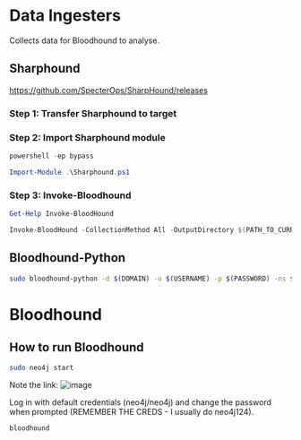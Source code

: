 # Data Ingesters
Collects data for Bloodhound to analyse.
## Sharphound
https://github.com/SpecterOps/SharpHound/releases
### Step 1: Transfer Sharphound to target
### Step 2: Import Sharphound module
```powershell
powershell -ep bypass
```
```powershell
Import-Module .\Sharphound.ps1
```
### Step 3: Invoke-Bloodhound
```powershell
Get-Help Invoke-BloodHound
```
```powershell
Invoke-BloodHound -CollectionMethod All -OutputDirectory $(PATH_TO_CURRENT_DIRECTORY) -OutputPrefix "$(OUTPUT_FILENAME)"
```
## Bloodhound-Python
```bash
sudo bloodhound-python -d $(DOMAIN) -u $(USERNAME) -p $(PASSWORD) -ns $(DC_IP_ADDRESS) -c all
```
# Bloodhound
## How to run Bloodhound
```bash
sudo neo4j start
```
Note the link:
![image](https://github.com/user-attachments/assets/f775144d-ddcc-4a2b-8e1e-62e17eb024ac)

Log in with default credentials (neo4j/neo4j) and change the password when prompted (REMEMBER THE CREDS - I usually do neo4j124).
```bash
bloodhound
```
